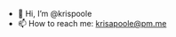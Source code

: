 - 👋 Hi, I’m @krispoole
- 📫 How to reach me: krisapoole@pm.me

<!---
krispoole/krispoole is a ✨ special ✨ repository because its `README.md` (this file) appears on your GitHub profile.
You can click the Preview link to take a look at your changes.
--->

